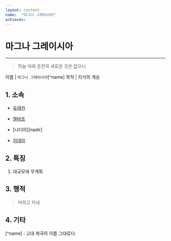 ```yaml
---
layout: content
name:  "마그나 그레이시아"
achieves:
---
```

# 마그나 그레이시아
---
>  하늘 아래 온전히 새로운 것은 없으니

이름 | `마그나 그레이시아`[^name]
목적 | 지식의 계승

## 1. 소속

- [유레카][eureka]
- [엘바프][elbaf]
- [나디아][nadir]

- [이데아][idea]

## 2. 특징

1. 대규모에 무계획


## 3. 행적
  > 머하고 지내


## 4. 기타

[^name] : 고대 제국의 이름 그대로다.

[eureka]: ../../member/eureka/index.html
[elbaf]: ../../member/elbaf/index.html
[elbaf]: ../../member/nadir/index.html

[idea]: ../../member/idea/index.html
